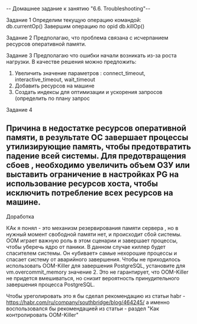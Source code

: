  -- Домашнее задание к занятию "6.6. Troubleshooting"--



Задание 1 
Определим текущую операцию командой:  
       db.currentOp()
Завершим операцию по opid
       db.killOp()

Задание 2
Предполагаю, что проблема связана с исчерпанием ресурсов оперативной памяти.

Задание 3
Предполагаю что ошибки начали возникать из-за роста нагрузки. 
В качестве решения можно предложить:
   1. Увеличить значение параметров : connect_timeout, interactive_timeout, wait_timeout
   2. Добавить ресурсов на машине
   3. Создать индексы для оптимизации  и ускорения запросов (определить по плану запрос

Задание 4

Причина в недостатке ресурсов оперативной памяти, в результате ОС завершает процессы утилизирующие память, чтобы предотвратить падение всей системы.
Для предотвращения сбоев , необходимо увеличить объем ОЗУ или выставить ограничение в настройках PG на использование ресурсов хоста, 
чтобы исключить потребление всех ресурсов на машине.
--------------------
Доработка 

КАк я понял - это механизм резервирования памяти сервера , но в нужный момент свободной памяти нет, и происходит сбой системы. OOM играет важную роль в этом сценарии и завершает процессы, чтобы уберечь ядро от паники.
В данном случае киллер будет спасителем системы. Он «убивает» самые нехорошие процессы и спасает систему от аварийного завершения. Чтобы не приходилось использовать OOM-Killer для завершения PostgreSQL, установите для vm.overcommit_memory значение 2. Это не гарантирует, что OOM-Killer не придется вмешиваться, но снизит вероятность принудительного завершения процесса PostgreSQL.

Чтобы уреголировать это
я бы сделал рекомендацию из статьи habr - https://habr.com/ru/company/southbridge/blog/464245/
а именно  воспользовался бы рекомендацией из статьи - раздел "Как контролировать OOM-Killer"
  



